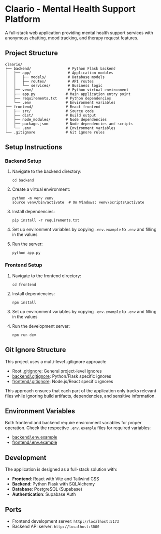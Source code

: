 # Claario - Mental Health Support Platform

A full-stack web application providing mental health support services with anonymous chatting, mood tracking, and therapy request features.

## Project Structure

```
claario/
├── backend/                 # Python Flask backend
│   ├── app/                 # Application modules
│   │   ├── models/          # Database models
│   │   ├── routes/          # API routes
│   │   └── services/        # Business logic
│   ├── venv/                # Python virtual environment
│   ├── app.py              # Main application entry point
│   ├── requirements.txt    # Python dependencies
│   └── .env                # Environment variables
├── frontend/               # React frontend
│   ├── src/                # Source code
│   ├── dist/               # Build output
│   ├── node_modules/       # Node dependencies
│   ├── package.json        # Node dependencies and scripts
│   └── .env                # Environment variables
└── .gitignore              # Git ignore rules
```

## Setup Instructions

### Backend Setup

1. Navigate to the backend directory:
   ```
   cd backend
   ```

2. Create a virtual environment:
   ```
   python -m venv venv
   source venv/bin/activate  # On Windows: venv\Scripts\activate
   ```

3. Install dependencies:
   ```
   pip install -r requirements.txt
   ```

4. Set up environment variables by copying `.env.example` to `.env` and filling in the values

5. Run the server:
   ```
   python app.py
   ```

### Frontend Setup

1. Navigate to the frontend directory:
   ```
   cd frontend
   ```

2. Install dependencies:
   ```
   npm install
   ```

3. Set up environment variables by copying `.env.example` to `.env` and filling in the values

4. Run the development server:
   ```
   npm run dev
   ```

## Git Ignore Structure

This project uses a multi-level .gitignore approach:

- Root [.gitignore](file:///d:/claario/.gitignore): General project-level ignores
- [backend/.gitignore](file:///d:/claario/backend/.gitignore): Python/Flask specific ignores
- [frontend/.gitignore](file:///d:/claario/frontend/.gitignore): Node.js/React specific ignores

This approach ensures that each part of the application only tracks relevant files while ignoring build artifacts, dependencies, and sensitive information.

## Environment Variables

Both frontend and backend require environment variables for proper operation. Check the respective `.env.example` files for required variables:

- [backend/.env.example](file:///d:/claario/backend/.env.example)
- [frontend/.env.example](file:///d:/claario/frontend/.env.example)

## Development

The application is designed as a full-stack solution with:

- **Frontend**: React with Vite and Tailwind CSS
- **Backend**: Python Flask with SQLAlchemy
- **Database**: PostgreSQL (Supabase)
- **Authentication**: Supabase Auth

## Ports

- Frontend development server: `http://localhost:5173`
- Backend API server: `http://localhost:3000`